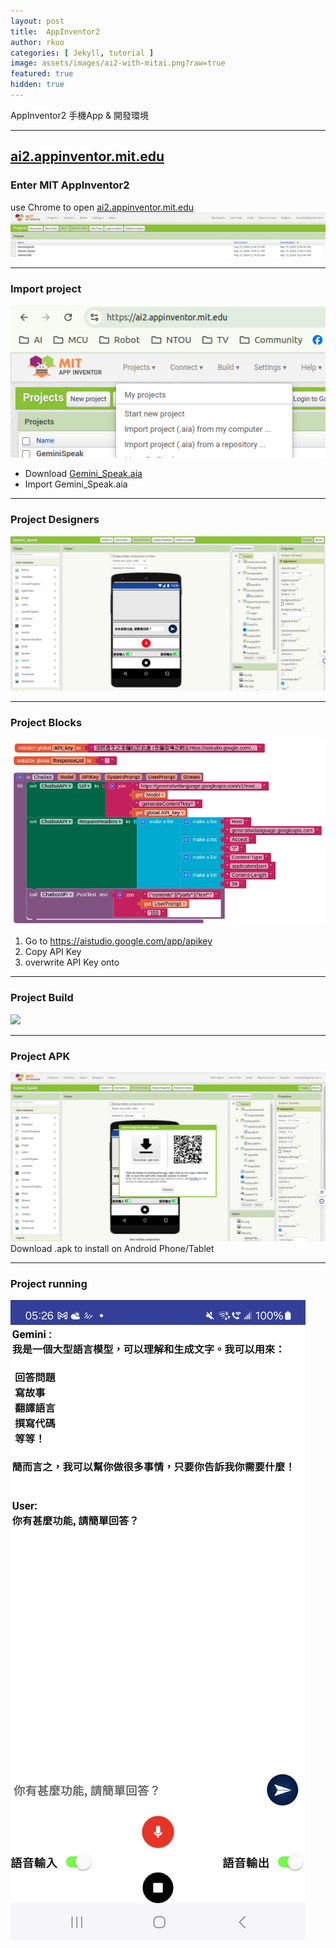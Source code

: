 ```yaml
---
layout: post
title:  AppInventor2
author: rkuo
categories: [ Jekyll, tutorial ]
image: assets/images/ai2-with-mitai.png?raw=true
featured: true
hidden: true
---
```


AppInventor2 手機App & 開發環境

---
## [ai2.appinventor.mit.edu](https://ai2.appinventor.mit.edu/)

### Enter MIT AppInventor2
use Chrome to open [ai2.appinventor.mit.edu](https://ai2.appinventor.mit.edu/)
![](https://github.com/rkuo2000/GenAI-projects/blob/master/assets/images/ai2_appinventor.png?raw=true)

---
### Import project
![](https://github.com/rkuo2000/GenAI-projects/blob/master/assets/images/ai2_import_project.png?raw=true)

* Download [Gemini_Speak.aia](https://github.com/rkuo2000/GenAI/blob/main/Gemini_Speak.aia)<br>
* Import Gemini_Speak.aia<br>

---
### Project Designers
![](https://github.com/rkuo2000/GenAI-projects/blob/master/assets/images/ai2_Gemini_Speak.png?raw=true)<br>

---
### Project Blocks
![](https://github.com/rkuo2000/GenAI-projects/blob/master/assets/images/ai2_Gemini_Speak_Blocks_starting.png?raw=true)<br>

1. Go to https://aistudio.google.com/app/apikey
2. Copy API Key
3. overwrite API Key onto 

---
### Project Build
![](https://github.com/rkuo2000/GenAI-projects/blob/master/assets/images/ai2_Gemini_Speak_build_apk_.png?raw=true)<br>

---
### Project APK
![](https://github.com/rkuo2000/GenAI-projects/blob/master/assets/images/ai2_Gemini_Speak_APK_QR.png?raw=true)<br>
Download .apk to install on Android Phone/Tablet

---
### Project running
![](https://github.com/rkuo2000/GenAI-projects/blob/master/assets/images/ai2_Gemini_Speak_running.jpg?raw=true)

